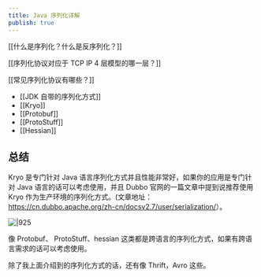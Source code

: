 ```yaml
---
title: Java 序列化详解
publish: true
---
```


[[什么是序列化？什么是反序列化？]]

[[序列化协议对应于 TCP IP 4 层模型的哪一层？]]

[[常见序列化协议有哪些？]]

- [[JDK 自带的序列化方式]]
- [[Kryo]]
- [[Protobuf]]
- [[ProtoStuff]]
- [[Hessian]]
## 总结

Kryo 是专门针对 Java 语言序列化方式并且性能非常好，如果你的应用是专门针对 Java 语言的话可以考虑使用，并且 Dubbo 官网的一篇文章中提到说推荐使用 Kryo 作为生产环境的序列化方式。(文章地址：<https://cn.dubbo.apache.org/zh-cn/docsv2.7/user/serialization/>）。

![|925](https://oss.javaguide.cn/github/javaguide/java/569e541a-22b2-4846-aa07-0ad479f07440-20230814090158124.png)

像 Protobuf、 ProtoStuff、hessian 这类都是跨语言的序列化方式，如果有跨语言需求的话可以考虑使用。

除了我上面介绍到的序列化方式的话，还有像 Thrift，Avro 这些。
